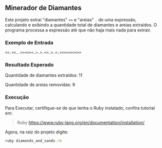 ## Minerador de Diamantes

Este projeto extrai "diamantes" ```<>``` e "areias" ```.``` de uma expressão, calculando e exibindo a quantidade total de diamantes e areias extraídos. O programa processa a expressão até que não haja mais nada para extrair.

### Exemplo de Entrada
```<<.<<..>><>><.>.>.<<.>.<.>>>><>><>>```

### Resultado Esperado
Quantidade de diamantes extraídos: 11

Quantidade de areias removidas: 9

### Execução

Para Executar, certifique-se de que tenha o Ruby instalado, confira tutorial em:

> Ruby  <https://www.ruby-lang.org/en/documentation/installation/>

Agora, na raiz do projeto digite:

``` ruby
ruby diamonds_and_sands.rb
```
